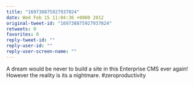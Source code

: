 ```yaml
---
title: "169738875927937024"
date: Wed Feb 15 11:04:36 +0000 2012
original-tweet-id: "169738875927937024"
retweets: 0
favorites: 0
reply-tweet-id: ""
reply-user-id: ""
reply-user-screen-name: ""
---
```

A dream would be never to build a site in this Enterprise CMS ever again! However the reality is its a nightmare. #zeroproductivity
